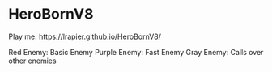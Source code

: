 # HeroBornV8
 
Play me: https://lrapier.github.io/HeroBornV8/

Red Enemy: Basic Enemy
Purple Enemy: Fast Enemy
Gray Enemy: Calls over other enemies
